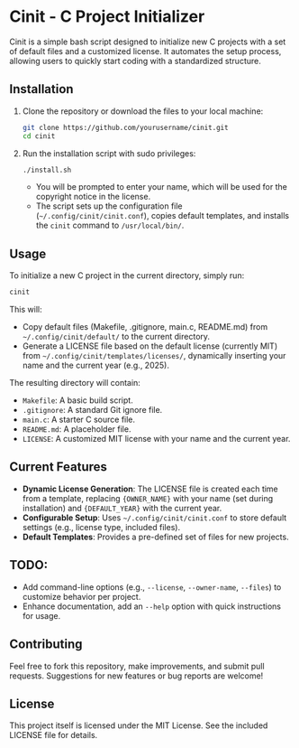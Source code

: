 # Cinit - C Project Initializer

Cinit is a simple bash script designed to initialize new C projects with a set of default files and a customized license. It automates the setup process, allowing users to quickly start coding with a standardized structure.

## Installation

1. Clone the repository or download the files to your local machine:
   ```bash
   git clone https://github.com/yourusername/cinit.git
   cd cinit
   ```
2. Run the installation script with sudo privileges:
   ```bash
   ./install.sh
   ```
   - You will be prompted to enter your name, which will be used for the copyright notice in the license.
   - The script sets up the configuration file (`~/.config/cinit/cinit.conf`), copies default templates, and installs the `cinit` command to `/usr/local/bin/`.

## Usage

To initialize a new C project in the current directory, simply run:
```bash
cinit
```

This will:
- Copy default files (Makefile, .gitignore, main.c, README.md) from `~/.config/cinit/default/` to the current directory.
- Generate a LICENSE file based on the default license (currently MIT) from `~/.config/cinit/templates/licenses/`, dynamically inserting your name and the current year (e.g., 2025).

The resulting directory will contain:
- `Makefile`: A basic build script.
- `.gitignore`: A standard Git ignore file.
- `main.c`: A starter C source file.
- `README.md`: A placeholder file.
- `LICENSE`: A customized MIT license with your name and the current year.

## Current Features
- **Dynamic License Generation**: The LICENSE file is created each time from a template, replacing `{OWNER_NAME}` with your name (set during installation) and `{DEFAULT_YEAR}` with the current year.
- **Configurable Setup**: Uses `~/.config/cinit/cinit.conf` to store default settings (e.g., license type, included files).
- **Default Templates**: Provides a pre-defined set of files for new projects.

## TODO:
- Add command-line options (e.g., `--license`, `--owner-name`, `--files`) to customize behavior per project.
- Enhance documentation, add an `--help` option with quick instructions for usage.

## Contributing
Feel free to fork this repository, make improvements, and submit pull requests. Suggestions for new features or bug reports are welcome!

## License
This project itself is licensed under the MIT License. See the included LICENSE file for details.

